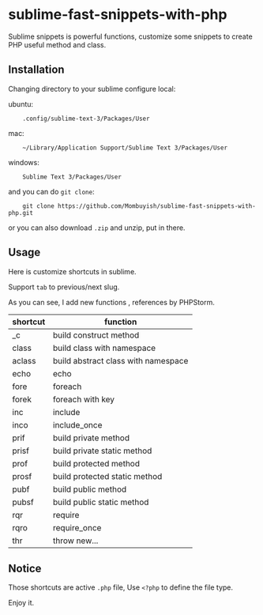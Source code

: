 # sublime-fast-snippets-with-php

Sublime snippets is powerful functions, customize some snippets to create PHP useful method and class.


## Installation

Changing directory to your sublime configure local:

ubuntu:
```
    .config/sublime-text-3/Packages/User
```

mac:
```
    ~/Library/Application Support/Sublime Text 3/Packages/User
```

windows:
```
    Sublime Text 3/Packages/User
```

and you can do `git clone`:

```
    git clone https://github.com/Mombuyish/sublime-fast-snippets-with-php.git
```
or you can also download `.zip` and unzip, put in there.

## Usage

Here is customize shortcuts in sublime.

Support `tab` to previous/next slug.

As you can see, I add new functions , references by PHPStorm.

| shortcut  | function                             |
| --------- |--------------------------------------|
| _c        | build construct method               |
| class     | build class with namespace           |
| aclass    | build abstract class with namespace  |
| echo    | echo  |
| fore    | foreach  |
| forek    | foreach with key  |
| inc    | include  |
| inco    | include_once  |
| prif    | build private method   |
| prisf    | build private static method   |
| prof    | build protected method   |
| prosf    | build protected static method   |
| pubf    | build public method   |
| pubsf    | build public static method   |
| rqr    | require   |
| rqro    | require_once   |
| thr    | throw new...   |


## Notice
Those shortcuts are active `.php` file, Use `<?php` to define the file type.

Enjoy it.